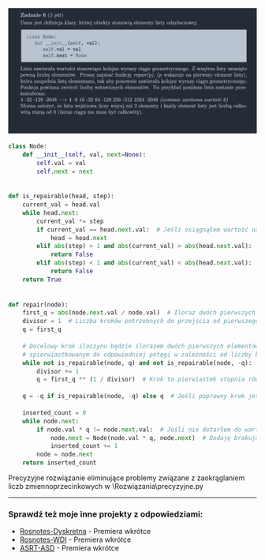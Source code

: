<picture>
  <source srcset="../../../srt/zbior_zadan/2021_6.png" media="(prefers-color-scheme: light)">
  <source srcset="../../../srt/zbior_zadan/black_2021_6.png" media="(prefers-color-scheme: dark)">
  <img src="../../../srt/zbior_zadan/black_2021_6.png" alt="zadanie 2021_6">
</picture>


```python
class Node:
    def __init__(self, val, next=None):
        self.val = val
        self.next = next


def is_repairable(head, step):
    current_val = head.val
    while head.next:
        current_val *= step
        if current_val == head.next.val:  # Jeśli osiągnąłem wartość następnego elementu, przechodzę do niego
            head = head.next
        elif abs(step) > 1 and abs(current_val) > abs(head.next.val):  # Sprawdzam, czy przekroczyłem ciąg rosnący
            return False
        elif abs(step) < 1 and abs(current_val) < abs(head.next.val):  # Sprawdzam, czy przekroczyłem ciąg malejący
            return False
    return True


def repair(node):
    first_q = abs(node.next.val / node.val)  # Iloraz dwóch pierwszych elementów
    divisor = 1  # Liczba kroków potrzebnych do przejścia od pierwszego do drugiego elementu
    q = first_q

    # Docelowy krok iloczynu będzie ilorazem dwóch pierwszych elementów,
    # spierwiastkowanym do odpowiedniej potęgi w zależności od liczby kroków, pomiędzy 1 a 2 elementem.
    while not is_repairable(node, q) and not is_repairable(node, -q):  # Dopóki krok nie naprawia ciągu
        divisor += 1
        q = first_q ** (1 / divisor)  # Krok to pierwiastek stopnia równego liczbie kroków

    q = -q if is_repairable(node, -q) else q  # Jeśli poprawny krok jest ujemny, zmieniam na wartość ujemną

    inserted_count = 0
    while node.next:
        if node.val * q != node.next.val:  # Jeśli nie dotarłem do wartości następnego elementu w ciągu
            node.next = Node(node.val * q, node.next)  # Dodaję brakujący element do listy
            inserted_count += 1
        node = node.next
    return inserted_count
```

Precyzyjne rozwiązanie eliminujące problemy związane z zaokrąglaniem liczb zmiennoprzecinkowych w \Rozwiązania\precyzyjne.py


---
### Sprawdź też moje inne projekty z odpowiedziami:
- [Rosnotes-Dyskretna](https://github.com/kamilGie/Rosnotes-Dyskretna) - Premiera wkrótce
- [Rosnotes-WDI](https://github.com/kamilGie/Rosnotes-WDI) - Premiera wkrótce
- [ASRT-ASD](https://github.com/kamilGie/Rosnotes-Dyskretna) - Premiera wkrótce
